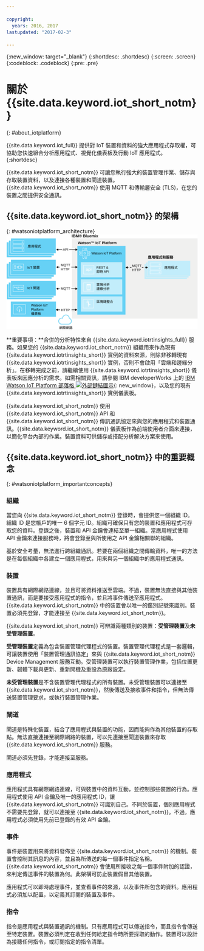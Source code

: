 ```yaml
---

copyright:
  years: 2016, 2017
lastupdated: "2017-02-3"

---
```


{:new_window: target="\_blank"}
{:shortdesc: .shortdesc}
{:screen: .screen}
{:codeblock: .codeblock}
{:pre: .pre}

# 關於 {{site.data.keyword.iot_short_notm}}
{: #about_iotplatform}

{{site.data.keyword.iot_full}} 提供對 IoT 裝置和資料的強大應用程式存取權，可協助您快速組合分析應用程式、視覺化儀表板及行動 IoT 應用程式。
{:shortdesc}

{{site.data.keyword.iot_short_notm}} 可讓您執行強大的裝置管理作業、儲存與存取裝置資料，以及連接各種裝置和閘道裝置。{{site.data.keyword.iot_short_notm}} 使用 MQTT 和傳輸層安全 (TLS)，在您的裝置之間提供安全通訊。

## {{site.data.keyword.iot_short_notm}} 的架構
{: #watsoniotplatform_architecture}
![IBM Watson IoT Platform 架構](images/architecture_platform.svg "IBM Watson IoT Platform 架構")

**重要事項：**合併的分析特性來自 {{site.data.keyword.iotrtinsights_full}} 服務。如果您的 {{site.data.keyword.iot_short_notm}} 組織用來作為現有 {{site.data.keyword.iotrtinsights_short}} 實例的資料來源，則除非移轉現有 {{site.data.keyword.iotrtinsights_short}} 實例，否則不會啟用「雲端和邊緣分析」。在移轉完成之前，請繼續使用 {{site.data.keyword.iotrtinsights_short}} 儀表板來因應分析的需求。如需相關資訊，請參閱 IBM developerWorks 上的 [IBM Watson IoT Platform 部落格 ![外部鏈結圖示](../../icons/launch-glyph.svg)](https://developer.ibm.com/iotplatform/2016/04/28/iot-real-time-insights-and-watson-iot-platform-a-match-made-in-heaven/){: new_window}，以及您的現有 {{site.data.keyword.iotrtinsights_short}} 實例儀表板。  

{{site.data.keyword.iot_short_notm}} 使用 {{site.data.keyword.iot_short_notm}} API 和 {{site.data.keyword.iot_short_notm}} 傳訊通訊協定來與您的應用程式和裝置通訊。{{site.data.keyword.iot_short_notm}} 儀表板作為前端使用者介面來連接，以簡化平台內部的作業。裝置資料可供儲存或搭配分析解決方案來使用。

## {{site.data.keyword.iot_short_notm}} 中的重要概念
{: #watsoniotplatform_importantconcepts}

### 組織

當您向 {{site.data.keyword.iot_short_notm}} 登錄時，會提供您一個組織 ID。組織 ID 是您帳戶的唯一 6 個字元 ID。組織可確保只有您的裝置和應用程式可存取您的資料。登錄之後，裝置和 API 金鑰會連結至單一組織。當應用程式使用 API 金鑰來連接服務時，將會登錄至與所使用之 API 金鑰相關聯的組織。

基於安全考量，無法進行跨組織通訊。若要在兩個組織之間傳輸資料，唯一的方法是在每個組織中各建立一個應用程式，用來與另一個組織中的應用程式通訊。

### 裝置

裝置具有網際網路連線，並且可將資料推送至雲端。不過，裝置無法直接與其他裝置通訊，而是要接受應用程式的指令，並且將事件傳送至應用程式。{{site.data.keyword.iot_short_notm}} 中的裝置會以唯一的鑑別記號來識別。裝置必須先登錄，才能連接至 {{site.data.keyword.iot_short_notm}}。

{{site.data.keyword.iot_short_notm}} 可辨識兩種類別的裝置：**受管理裝置**及**未受管理裝置**。

**受管理裝置**定義為包含裝置管理代理程式的裝置。裝置管理代理程式是一套邏輯，可讓裝置使用「裝置管理通訊協定」來與 {{site.data.keyword.iot_short_notm}} Device Management 服務互動。受管理裝置可以執行裝置管理作業，包括位置更新、韌體下載與更新、重新開機及重設為原廠設定。

**未受管理裝置**是不含裝置管理代理程式的所有裝置。未受管理裝置可以連接至 {{site.data.keyword.iot_short_notm}}，然後傳送及接收事件和指令，但無法傳送裝置管理要求，或執行裝置管理作業。

### 閘道

閘道是特殊化裝置，結合了應用程式與裝置的功能，因而能夠作為其他裝置的存取點。無法直接連接至網際網路的裝置，可以先連接至閘道裝置來存取 {{site.data.keyword.iot_short_notm}} 服務。

閘道必須先登錄，才能連接至服務。

### 應用程式

應用程式具有網際網路連線，可與裝置中的資料互動，並控制那些裝置的行為。應用程式使用 API 金鑰及唯一的應用程式 ID，讓 {{site.data.keyword.iot_short_notm}} 可識別自己。不同於裝置，個別應用程式不需要先登錄，就可以連接至 {{site.data.keyword.iot_short_notm}}。不過，應用程式必須使用先前已登錄的有效 API 金鑰。

### 事件

事件是裝置用來將資料發佈至 {{site.data.keyword.iot_short_notm}} 的機制。裝置會控制其訊息的內容，並且為所傳送的每一個事件指定名稱。{{site.data.keyword.iot_short_notm}} 會使用所接收之每一個事件附加的認證，來判定傳送事件的裝置為何。此架構可防止裝置假冒其他裝置。

應用程式可以即時處理事件，並查看事件的來源，以及事件所包含的資料。應用程式必須加以配置，以定義其訂閱的裝置及事件。

### 指令

指令是應用程式與裝置通訊的機制。只有應用程式可以傳送指令，而且指令會傳送至特定裝置。裝置必須判定在收到任何給定指令時所要採取的動作。裝置可以設計為接聽任何指令，或訂閱指定的指令清單。
